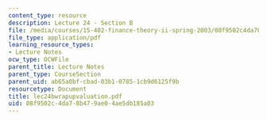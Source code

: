 ```yaml
---
content_type: resource
description: Lecture 24 - Section B
file: /media/courses/15-402-finance-theory-ii-spring-2003/08f9502c4da78b479ae04ae5db185a03_lec24bwrapupvaluation.pdf
file_type: application/pdf
learning_resource_types:
- Lecture Notes
ocw_type: OCWFile
parent_title: Lecture Notes
parent_type: CourseSection
parent_uid: ab65a0bf-cbad-03b1-0785-1cb9d6125f9b
resourcetype: Document
title: lec24bwrapupvaluation.pdf
uid: 08f9502c-4da7-8b47-9ae0-4ae5db185a03
---
```

